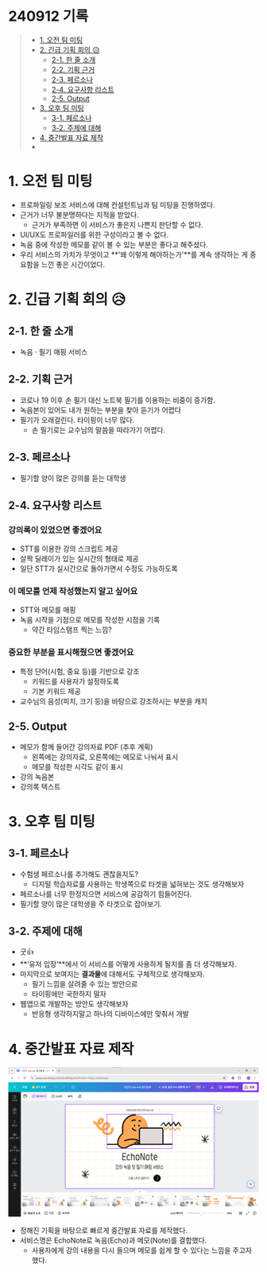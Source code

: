 # 240912 기록

> - [1. 오전 팀 미팅](#1-오전-팀-미팅)
> - [2. 긴급 기획 회의 😥](#2-긴급-기획-회의-😥)
>   - [2-1. 한 줄 소개](#2-1-한-줄-소개)
>   - [2-2. 기획 근거](#2-2-기획-근거)
>   - [2-3. 페르소나](#2-3-페르소나)
>   - [2-4. 요구사항 리스트](#2-4-요구사항-리스트)
>   - [2-5. Output](#2-5-output)
> - [3. 오후 팀 미팅](#3-오후-팀-미팅)
>   - [3-1. 페르소나](#3-1-페르소나)
>   - [3-2. 주제에 대해](#3-2-주제에-대해)
> - [4. 중간발표 자료 제작]()
> - []()


# 1. 오전 팀 미팅
- 프로파일링 보조 서비스에 대해 컨설턴트님과 팀 미팅을 진행하였다.
- 근거가 너무 불분명하다는 지적을 받았다.
    - 근거가 부족하면 이 서비스가 좋은지 나쁜지 판단할 수 없다.
- UI/UX도 프로파일러를 위한 구성이라고 볼 수 없다.
- 녹음 중에 작성한 메모를 같이 볼 수 있는 부분은 좋다고 해주셨다.
- 우리 서비스의 가치가 무엇이고 **'왜 이렇게 해야하는가'**를 계속 생각하는 게 중요함을 느낀 좋은 시간이었다.

# 2. 긴급 기획 회의 😥
## 2-1. 한 줄 소개
- 녹음 · 필기 매핑 서비스

## 2-2. 기획 근거
- 코로나 19 이후 손 필기 대신 노트북 필기를 이용하는 비중이 증가함.
- 녹음본이 있어도 내가 원하는 부분을 찾아 듣기가 어렵다
- 필기가 오래걸린다. 타이핑이 너무 많다.
    - 손 필기로는 교수님의 말씀을 따라가기 어렵다.

## 2-3. 페르소나
- 필기할 양이 많은 강의를 듣는 대학생

## 2-4. 요구사항 리스트
### 강의록이 있었으면 좋겠어요
- STT를 이용한 강의 스크립트 제공
- 살짝 딜레이가 있는 실시간의 형태로 제공
- 일단 STT가 실시간으로 돌아가면서 수정도 가능하도록

### 이 메모를 언제 작성했는지 알고 싶어요
- STT와 메모를 매핑
- 녹음 시작을 기점으로 메모를 작성한 시점을 기록
    - 약간 타임스탬프 찍는 느낌?
### 중요한 부분을 표시해줬으면 좋겠어요

- 특정 단어(시험, 중요 등)를 기반으로 강조
    - 키워드를 사용자가 설정하도록
    - 기본 키워드 제공
- 교수님의 음성(피치, 크기 등)을 바탕으로 강조하시는 부분을 캐치

## 2-5. Output
- 메모가 함께 들어간 강의자료 PDF (추후 계획)
    - 왼쪽에는 강의자료, 오른쪽에는 메모로 나눠서 표시
    - 메모를 작성한 시각도 같이 표시
- 강의 녹음본
- 강의록 텍스트

# 3. 오후 팀 미팅
## 3-1. 페르소나
- 수험생 페르소나를 추가해도 괜찮을지도?
    - 디지털 학습자료를 사용하는 학생쪽으로 타겟을 넓혀보는 것도 생각해보자
- 페르소나를 너무 한정지으면 서비스에 공감하기 힘들어진다.
- 필기할 양이 많은 대학생을 주 타겟으로 잡아보기.

## 3-2. 주제에 대해
- 굿👍
- **‘유저 입장’**에서 이 서비스를 어떻게 사용하게 될지를 좀 더 생각해보자.
- 마지막으로 보여지는 **결과물**에 대해서도 구체적으로 생각해보자.
    - 필기 느낌을 살려줄 수 있는 방안으로
    - 타이핑에만 국한하지 말자
- 웹앱으로 개발하는 방안도 생각해보자
    - 반응형 생각하지말고 하나의 디바이스에만 맞춰서 개발

# 4. 중간발표 자료 제작
![middle_presentation](middle_presentation.png)
- 정해진 기획을 바탕으로 빠르게 중간발표 자료를 제작했다.
- 서비스명은 EchoNote로 녹음(Echo)과 메모(Note)를 결합했다.
    - 사용자에게 강의 내용을 다시 들으며 메모를 쉽게 할 수 있다는 느낌을 주고자 했다.